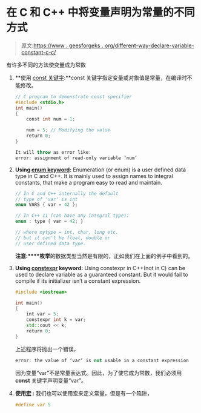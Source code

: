 # 在 C 和 C++ 中将变量声明为常量的不同方式

> 原文:[https://www . geesforgeks . org/different-way-declare-variable-constant-c-c/](https://www.geeksforgeeks.org/different-ways-declare-variable-constant-c-c/)

有许多不同的方法使变量成为常数

1.  **使用 [const 关键字](https://www.geeksforgeeks.org/const-qualifier-in-c/):**const 关键字指定变量或对象值是常量，在编译时不能修改。

    ```cpp
    // C program to demonstrate const specifier
    #include <stdio.h>
    int main()
    {
        const int num = 1;

        num = 5; // Modifying the value
        return 0;
    }
    ```

    ```cpp
    It will throw as error like:
    error: assignment of read-only variable ‘num’

    ```

2.  **Using [enum keyword](https://www.geeksforgeeks.org/enumeration-enum-c/):** Enumeration (or enum) is a user defined data type in C and C++. It is mainly used to assign names to integral constants, that make a program easy to read and maintain.

    ```cpp
    // In C and C++ internally the default
    // type of 'var' is int
    enum VARS { var = 42 };

    // In C++ 11 (can have any integral type):
    enum : type { var = 42; }

    // where mytype = int, char, long etc.
    // but it can't be float, double or
    // user defined data type.
    ```

    **注意:****枚举**的数据类型当然是有限的，正如我们在上面的例子中看到的。

3.  **Using [constexpr](https://www.geeksforgeeks.org/understanding-constexper-specifier-in-c/) keyword:** Using constexpr in C++(not in C) can be used to declare variable as a guaranteed constant. But it would fail to compile if its initializer isn’t a constant expression.

    ```cpp
    #include <iostream>

    int main()
    {
        int var = 5;
        constexpr int k = var;
        std::cout << k;
        return 0;
    }
    ```

    上述程序将抛出一个错误，

    ```cpp
    error: the value of ‘var’ is not usable in a constant expression
    ```

    因为变量“var”不是常量表达式。因此，为了使它成为常数，我们必须用 **const** 关键字声明变量“var”。

4.  **使用[宏](https://www.geeksforgeeks.org/interesting-facts-preprocessors-c/) :** 我们也可以使用宏来定义常量，但是有一个陷阱，

    ```cpp
    #define var 5
    ```